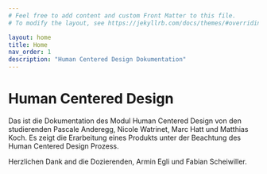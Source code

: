 ```yaml
---
# Feel free to add content and custom Front Matter to this file.
# To modify the layout, see https://jekyllrb.com/docs/themes/#overriding-theme-defaults

layout: home
title: Home
nav_order: 1
description: "Human Centered Design Dokumentation"
---
```

<style>
@import url('https://fonts.googleapis.com/css?family=Barlow:400,800');
</style>

# Human Centered Design

Das ist die Dokumentation des Modul Human Centered Design von den studierenden Pascale Anderegg, Nicole Watrinet, Marc Hatt und Matthias Koch. Es zeigt die Erarbeitung eines Produkts unter der Beachtung des Human Centered Design Prozess.

Herzlichen Dank and die Dozierenden, Armin Egli und Fabian Scheiwiller. 